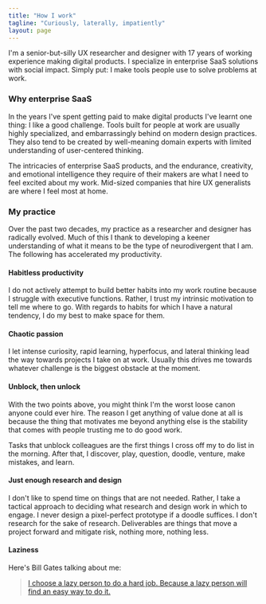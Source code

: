 ```yaml
---
title: "How I work"
tagline: "Curiously, laterally, impatiently"
layout: page
---
```

I'm a senior-but-silly UX researcher and designer with 17 years of working experience making digital products. I specialize in enterprise SaaS solutions with social impact. Simply put: I make tools people use to solve problems at work.

### Why enterprise SaaS
In the years I've spent getting paid to make digital products I've learnt one thing: I like a good challenge. Tools built for people at work are usually highly specialized, and embarrassingly behind on modern design practices. They also tend to be created by well-meaning domain experts with limited understanding of user-centered thinking. 

The intricacies of enterprise SaaS products, and the endurance, creativity, and emotional intelligence they require of their makers are what I need to feel excited about my work. Mid-sized companies that hire UX generalists are where I feel most at home.

### My practice
Over the past two decades, my practice as a researcher and designer has radically evolved. Much of this I thank to developing a keener understanding of what it means to be the type of neurodivergent that I am. The following has accelerated my productivity. 

#### Habitless productivity
I do not actively attempt to build better habits into my work routine because I struggle with executive functions.  Rather, I trust my intrinsic motivation to tell me where to go. With regards to habits for which I have a natural tendency, I do my best to make space for them.

#### Chaotic passion
I let intense curiosity, rapid learning, hyperfocus, and lateral thinking lead the way towards projects I take on at work. Usually this drives me towards whatever challenge is the biggest obstacle at the moment.

#### Unblock, then unlock
With the two points above, you might think I'm the worst loose canon anyone could ever hire. The reason I get anything of value done at all is because the thing that motivates me beyond anything else is the stability that comes with people trusting me to do good work.

Tasks that unblock colleagues are the first things I cross off my to do list in the morning. After that, I discover, play, question, doodle, venture, make mistakes, and learn.

#### Just enough research and design
I don't like to spend time on things that are not needed. Rather, I take a tactical approach to deciding what research and design work in which to engage. I never design a pixel-perfect prototype if a doodle suffices. I don't research for the sake of research. Deliverables are things that move a project forward and mitigate risk, nothing more, nothing less.

#### Laziness
Here's Bill Gates talking about me:

> [I choose a lazy person to do a hard job. Because a lazy person will find an easy way to do it.](https://www.goodreads.com/quotes/568877-i-choose-a-lazy-person-to-do-a-hard-job)
